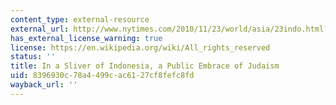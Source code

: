 ```yaml
---
content_type: external-resource
external_url: http://www.nytimes.com/2010/11/23/world/asia/23indo.html?pagewanted=all&gwh=6419EC303EAF38D89D57E6DA5844C1BE
has_external_license_warning: true
license: https://en.wikipedia.org/wiki/All_rights_reserved
status: ''
title: In a Sliver of Indonesia, a Public Embrace of Judaism
uid: 8396930c-78a4-499c-ac61-27cf8fefc8fd
wayback_url: ''
---
```

